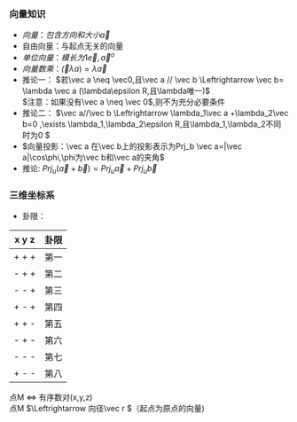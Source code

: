 ### 向量知识
- $向量：包含方向和大小\vec a$
- 自由向量：与起点无关的向量  
- $单位向量：模长为1 \vec e,\vec a^o$
- $向量数乘：\vec (\lambda a) =\lambda \vec a$
- 推论一：
$若\vec a \neq \vec0,且\vec a // \vec b \Leftrightarrow \vec b= \lambda \vec a (\lambda\epsilon R,且\lambda唯一)$  
$注意：如果没有\vec a \neq \vec 0$,则不为充分必要条件  
- 推论二：
$\vec a//\vec b \Leftrightarrow \lambda_1\vec a +\lambda_2\vec b=0 ,\exists \lambda_1,\lambda_2\epsilon R,且\lambda_1,\lambda_2不同时为0  $  
- $向量投影：\vec a 在\vec b上的投影表示为Prj_b \vec a=|\vec a|\cos\phi,\phi为\vec b和\vec a的夹角$
- 推论: $Prj_u (\vec a+\vec b)=Prj_u \vec a +Prj_u \vec b$
### 三维坐标系 
- 卦限：

x y z   | 卦限  
------ | -----
\+ \+ \+ | 第一
\- \+ \+ | 第二  
\- \- \+ | 第三
\+ \- \+ | 第四
\+ \+ \- | 第五
\- \+ \- | 第六
\- \- \- | 第七
\+ \- \- | 第八  

点M $\Leftrightarrow$ 有序数对(x,y,z)  
点M $\Leftrightarrow 向径\vec r $（起点为原点的向量)
